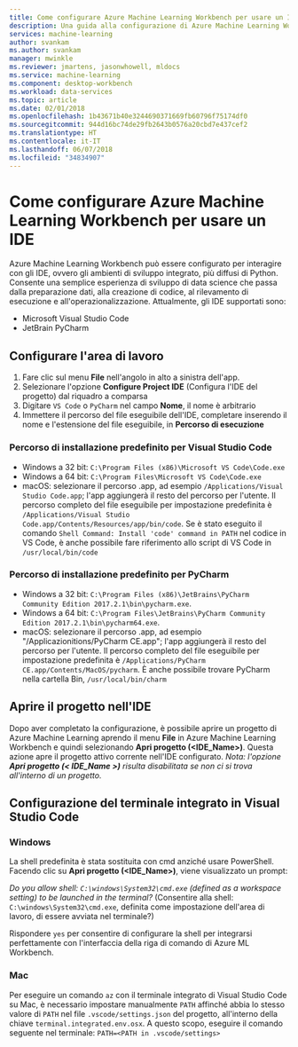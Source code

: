```yaml
---
title: Come configurare Azure Machine Learning Workbench per usare un IDE  | Microsoft Docs
description: Una guida alla configurazione di Azure Machine Learning Workbench per usare l'IDE.
services: machine-learning
author: svankam
ms.author: svankam
manager: mwinkle
ms.reviewer: jmartens, jasonwhowell, mldocs
ms.service: machine-learning
ms.component: desktop-workbench
ms.workload: data-services
ms.topic: article
ms.date: 02/01/2018
ms.openlocfilehash: 1b43671b40e3244690371669fb60796f75174df0
ms.sourcegitcommit: 944d16bc74de29fb2643b0576a20cbd7e437cef2
ms.translationtype: HT
ms.contentlocale: it-IT
ms.lasthandoff: 06/07/2018
ms.locfileid: "34834907"
---
```

# <a name="how-to-configure-azure-machine-learning-workbench-to-work-with-an-ide"></a>Come configurare Azure Machine Learning Workbench per usare un IDE 

Azure Machine Learning Workbench può essere configurato per interagire con gli IDE, ovvero gli ambienti di sviluppo integrato, più diffusi di Python. Consente una semplice esperienza di sviluppo di data science che passa dalla preparazione dati, alla creazione di codice, al rilevamento di esecuzione e all'operazionalizzazione. Attualmente, gli IDE supportati sono:
- Microsoft Visual Studio Code 
- JetBrain PyCharm 

## <a name="configure-workbench"></a>Configurare l'area di lavoro
1. Fare clic sul menu **File** nell'angolo in alto a sinistra dell'app. 
2. Selezionare l'opzione **Configure Project IDE** (Configura l'IDE del progetto) dal riquadro a comparsa 
3. Digitare `VS Code` o `PyCharm` nel campo **Nome**, il nome è arbitrario
4. Immettere il percorso del file eseguibile dell'IDE, completare inserendo il nome e l'estensione del file eseguibile, in **Percorso di esecuzione**

### <a name="default-install-path-for-visual-studio-code"></a>Percorso di installazione predefinito per Visual Studio Code  

* Windows a 32 bit: `C:\Program Files (x86)\Microsoft VS Code\Code.exe`
* Windows a 64 bit: `C:\Program Files\Microsoft VS Code\Code.exe`
* macOS: selezionare il percorso .app, ad esempio `/Applications/Visual Studio Code.app`; l'app aggiungerà il resto del percorso per l'utente. Il percorso completo del file eseguibile per impostazione predefinita è `/Applications/Visual Studio Code.app/Contents/Resources/app/bin/code`. Se è stato eseguito il comando `Shell Command: Install 'code' command in PATH` nel codice in VS Code, è anche possibile fare riferimento allo script di VS Code in `/usr/local/bin/code`

### <a name="default-install-path-for-pycharm"></a>Percorso di installazione predefinito per PyCharm 

* Windows a 32 bit: `C:\Program Files (x86)\JetBrains\PyCharm Community Edition 2017.2.1\bin\pycharm.exe`. 
* Windows a 64 bit: `C:\Program Files\JetBrains\PyCharm Community Edition 2017.2.1\bin\pycharm64.exe`.
* macOS: selezionare il percorso .app, ad esempio "/Applicazionitions/PyCharm CE.app"; l'app aggiungerà il resto del percorso per l'utente. Il percorso completo del file eseguibile per impostazione predefinita è `/Applications/PyCharm CE.app/Contents/MacOS/pycharm`. È anche possibile trovare PyCharm nella cartella Bin, `/usr/local/bin/charm`

## <a name="open-project-in-ide"></a>Aprire il progetto nell'IDE 
Dopo aver completato la configurazione, è possibile aprire un progetto di Azure Machine Learning aprendo il menu **File** in Azure Machine Learning Workbench e quindi selezionando **Apri progetto (<IDE_Name>)**. Questa azione apre il progetto attivo corrente nell'IDE configurato. _Nota: l'opzione **Apri progetto (< IDE_Name >)** risulta disabilitata se non ci si trova all'interno di un progetto._

## <a name="configuring-the-integrated-terminal-in-visual-studio-code"></a>Configurazione del terminale integrato in Visual Studio Code

### <a name="windows"></a>Windows 
La shell predefinita è stata sostituita con cmd anziché usare PowerShell. Facendo clic su **Apri progetto (<IDE_Name>)**, viene visualizzato un prompt: 

_Do you allow shell: `C:\windows\System32\cmd.exe` (defined as a workspace setting) to be launched in the terminal?_ (Consentire alla shell: `C:\windows\System32\cmd.exe`, definita come impostazione dell'area di lavoro, di essere avviata nel terminale?)

Rispondere `yes` per consentire di configurare la shell per integrarsi perfettamente con l'interfaccia della riga di comando di Azure ML Workbench.

### <a name="mac"></a>Mac
Per eseguire un comando `az` con il terminale integrato di Visual Studio Code su Mac, è necessario impostare manualmente `PATH` affinché abbia lo stesso valore di `PATH` nel file `.vscode/settings.json` del progetto, all'interno della chiave `terminal.integrated.env.osx`. A questo scopo, eseguire il comando seguente nel terminale: `PATH=<PATH in .vscode/settings>`
